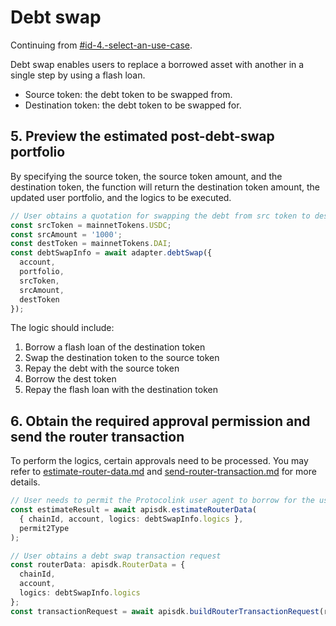 # Debt swap

Continuing from [#id-4.-select-an-use-case](./#id-4.-select-an-use-case "mention").

Debt swap enables users to replace a borrowed asset with another in a single step by using a flash loan.

* Source token: the debt token to be swapped from.
* Destination token: the debt token to be swapped for.

## 5. Preview the estimated post-debt-swap portfolio

By specifying the source token, the source token amount, and the destination token, the function will return the destination token amount, the updated user portfolio, and the logics to be executed.

```typescript
// User obtains a quotation for swapping the debt from src token to dest token
const srcToken = mainnetTokens.USDC;
const srcAmount = '1000';
const destToken = mainnetTokens.DAI;
const debtSwapInfo = await adapter.debtSwap({
  account,
  portfolio,
  srcToken,
  srcAmount,
  destToken
});
```

The logic should include:

1. Borrow a flash loan of the destination token
2. Swap the destination token to the source token
3. Repay the debt with the source token
4. Borrow the dest token
5. Repay the flash loan with the destination token

## 6. Obtain the required approval permission and send the router transaction

To perform the logics, certain approvals need to be processed. You may refer to [estimate-router-data.md](../../protocolink-sdk/estimate-router-data.md "mention") and [send-router-transaction.md](../../protocolink-sdk/send-router-transaction.md "mention") for more details.

```typescript
// User needs to permit the Protocolink user agent to borrow for the user
const estimateResult = await apisdk.estimateRouterData(
  { chainId, account, logics: debtSwapInfo.logics },
  permit2Type
);

// User obtains a debt swap transaction request
const routerData: apisdk.RouterData = {
  chainId,
  account,
  logics: debtSwapInfo.logics
};
const transactionRequest = await apisdk.buildRouterTransactionRequest(routerData);
```
